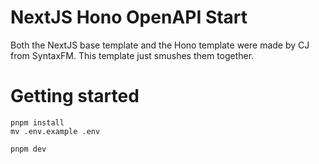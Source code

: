 # NextJS Hono OpenAPI Start

Both the NextJS base template and the Hono template were made by CJ from SyntaxFM. This template just smushes them together.

# Getting started

```
pnpm install
mv .env.example .env

pnpm dev
```

